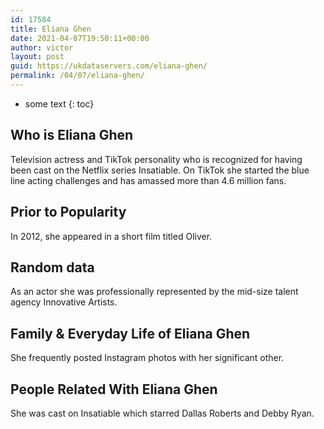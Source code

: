 ```yaml
---
id: 17584
title: Eliana Ghen
date: 2021-04-07T19:50:11+00:00
author: victor
layout: post
guid: https://ukdataservers.com/eliana-ghen/
permalink: /04/07/eliana-ghen/
---
```


* some text
{: toc}


## Who is Eliana Ghen



Television actress and TikTok personality who is recognized for having been cast on the Netflix series Insatiable. On TikTok she started the blue line acting challenges and has amassed more than 4.6 million fans.

                
                
                
## Prior to Popularity



In 2012, she appeared in a short film titled Oliver.

                
                
                
## Random data



As an actor she was professionally represented by the mid-size talent agency Innovative Artists. 

                
                
                
## Family & Everyday Life of Eliana Ghen



She frequently posted Instagram photos with her significant other. 

                
                
                
## People Related With Eliana Ghen



She was cast on Insatiable which starred Dallas Roberts and Debby Ryan.

                
              
            
          
          
          